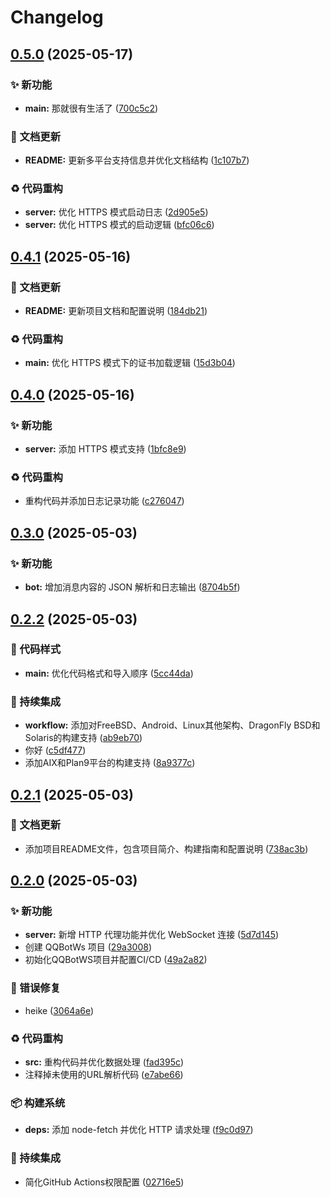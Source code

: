 # Changelog

## [0.5.0](https://github.com/admilkjs/QQBotWs/compare/v0.4.1...v0.5.0) (2025-05-17)


### ✨ 新功能

* **main:** 那就很有生活了 ([700c5c2](https://github.com/admilkjs/QQBotWs/commit/700c5c23db93ba922a16385105cec48dbc750de1))


### 📝 文档更新

* **README:** 更新多平台支持信息并优化文档结构 ([1c107b7](https://github.com/admilkjs/QQBotWs/commit/1c107b7d57f34184bda1e5dc31fffd638068585c))


### ♻️ 代码重构

* **server:** 优化 HTTPS 模式启动日志 ([2d905e5](https://github.com/admilkjs/QQBotWs/commit/2d905e5cac0316533b6e9e000c75e1dd8009cffb))
* **server:** 优化 HTTPS 模式的启动逻辑 ([bfc06c6](https://github.com/admilkjs/QQBotWs/commit/bfc06c605719f5083225c4bee4abf4279dc97f08))

## [0.4.1](https://github.com/admilkjs/QQBotWs/compare/v0.4.0...v0.4.1) (2025-05-16)


### 📝 文档更新

* **README:** 更新项目文档和配置说明 ([184db21](https://github.com/admilkjs/QQBotWs/commit/184db21363a5619b7f3c963569ac4ad72703f512))


### ♻️ 代码重构

* **main:** 优化 HTTPS 模式下的证书加载逻辑 ([15d3b04](https://github.com/admilkjs/QQBotWs/commit/15d3b04b0487a37924d2aa53bfd0b39c37b72808))

## [0.4.0](https://github.com/admilkjs/QQBotWs/compare/v0.3.0...v0.4.0) (2025-05-16)


### ✨ 新功能

* **server:** 添加 HTTPS 模式支持 ([1bfc8e9](https://github.com/admilkjs/QQBotWs/commit/1bfc8e9839b2a61a6463a67bfb9b6c26f1fb985a))


### ♻️ 代码重构

* 重构代码并添加日志记录功能 ([c276047](https://github.com/admilkjs/QQBotWs/commit/c2760474da261157831913abe07b2b33f694b20f))

## [0.3.0](https://github.com/admilkjs/QQBotWs/compare/v0.2.2...v0.3.0) (2025-05-03)


### ✨ 新功能

* **bot:** 增加消息内容的 JSON 解析和日志输出 ([8704b5f](https://github.com/admilkjs/QQBotWs/commit/8704b5fcca5ce8a4e13754e80718c091f28f9eca))

## [0.2.2](https://github.com/admilkjs/QQBotWs/compare/v0.2.1...v0.2.2) (2025-05-03)


### 🎨 代码样式

* **main:** 优化代码格式和导入顺序 ([5cc44da](https://github.com/admilkjs/QQBotWs/commit/5cc44da19d32c0efce611a34a4a911f576bca6bc))


### 🎡 持续集成

* **workflow:** 添加对FreeBSD、Android、Linux其他架构、DragonFly BSD和Solaris的构建支持 ([ab9eb70](https://github.com/admilkjs/QQBotWs/commit/ab9eb70d740d9924ca15ec3ab17ac8ff8977d1b8))
* 你好 ([c5df477](https://github.com/admilkjs/QQBotWs/commit/c5df47742053d6940b2b7bc088317a4f1d0b56c9))
* 添加AIX和Plan9平台的构建支持 ([8a9377c](https://github.com/admilkjs/QQBotWs/commit/8a9377cb6b55c0084d9b29b6ab7784eae24a0fb9))

## [0.2.1](https://github.com/admilkjs/QQBotWs/compare/v0.2.0...v0.2.1) (2025-05-03)


### 📝 文档更新

* 添加项目README文件，包含项目简介、构建指南和配置说明 ([738ac3b](https://github.com/admilkjs/QQBotWs/commit/738ac3b07ffa4868906d758db0b24b0a09083302))

## [0.2.0](https://github.com/admilkjs/QQBotWs/compare/v0.1.0...v0.2.0) (2025-05-03)


### ✨ 新功能

* **server:** 新增 HTTP 代理功能并优化 WebSocket 连接 ([5d7d145](https://github.com/admilkjs/QQBotWs/commit/5d7d14501e976cd9907f0ef6ac2dd1ff1d2ea040))
* 创建 QQBotWs 项目 ([29a3008](https://github.com/admilkjs/QQBotWs/commit/29a3008fe8b01caef796be9dad13d0105f7a1ef8))
* 初始化QQBotWS项目并配置CI/CD ([49a2a82](https://github.com/admilkjs/QQBotWs/commit/49a2a82d309953d2d7606ab15ad6027e79fc82b9))


### 🐛 错误修复

* heike ([3064a6e](https://github.com/admilkjs/QQBotWs/commit/3064a6ed6182d5454618ba962265b6b342de63f5))


### ♻️ 代码重构

* **src:** 重构代码并优化数据处理 ([fad395c](https://github.com/admilkjs/QQBotWs/commit/fad395cb52faf1078155299db66660cceffe21fc))
* 注释掉未使用的URL解析代码 ([e7abe66](https://github.com/admilkjs/QQBotWs/commit/e7abe66e6d19ed7ce3988ed29aa625ea086bc6c9))


### 📦️ 构建系统

* **deps:** 添加 node-fetch 并优化 HTTP 请求处理 ([f9c0d97](https://github.com/admilkjs/QQBotWs/commit/f9c0d979fe8daad36bc3608e32f9c8cd46e77bfe))


### 🎡 持续集成

* 简化GitHub Actions权限配置 ([02716e5](https://github.com/admilkjs/QQBotWs/commit/02716e5381e1157db8c7effc2f6f52af1f883029))
